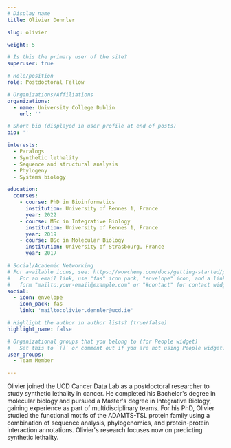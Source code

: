 ```yaml
---
# Display name
title: Olivier Dennler

slug: olivier

weight: 5

# Is this the primary user of the site?
superuser: true

# Role/position
role: Postdoctoral Fellow

# Organizations/Affiliations
organizations:
  - name: University College Dublin
    url: ''

# Short bio (displayed in user profile at end of posts)
bio: '' 

interests:
  - Paralogs
  - Synthetic lethality
  - Sequence and structural analysis
  - Phylogeny
  - Systems biology

education:
  courses:
    - course: PhD in Bioinformatics
      institution: University of Rennes 1, France
      year: 2022
    - course: MSc in Integrative Biology
      institution: University of Rennes 1, France
      year: 2019
    - course: BSc in Molecular Biology
      institution: University of Strasbourg, France
      year: 2017

# Social/Academic Networking
# For available icons, see: https://wowchemy.com/docs/getting-started/page-builder/#icons
#   For an email link, use "fas" icon pack, "envelope" icon, and a link in the
#   form "mailto:your-email@example.com" or "#contact" for contact widget.
social:
  - icon: envelope
    icon_pack: fas
    link: 'mailto:olivier.dennler@ucd.ie'

# Highlight the author in author lists? (true/false)
highlight_name: false

# Organizational groups that you belong to (for People widget)
#   Set this to `[]` or comment out if you are not using People widget.
user_groups: 
  - Team Member

---
```


Olivier joined the UCD Cancer Data Lab as a postdoctoral researcher to study synthetic lethality in cancer. He completed his Bachelor's degree in molecular biology and pursued a Master's degree in Integrative Biology, gaining experience as part of multidisciplinary teams. For his PhD, Olivier studied the functional motifs of the ADAMTS-TSL protein family using a combination of sequence analysis, phylogenomics, and protein-protein interaction annotations. Olivier's research focuses now on predicting synthetic lethality.